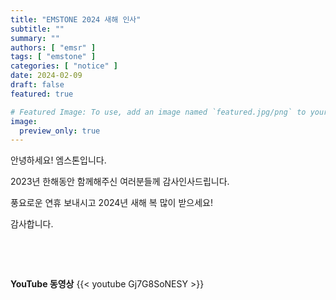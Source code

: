 ```yaml
---
title: "EMSTONE 2024 새해 인사"
subtitle: ""
summary: ""
authors: [ "emsr" ]
tags: [ "emstone" ]
categories: [ "notice" ]
date: 2024-02-09
draft: false
featured: true

# Featured Image: To use, add an image named `featured.jpg/png` to your page's folder.
image:
  preview_only: true
---
```


안녕하세요! 엠스톤입니다.


2023년 한해동안 함께해주신 여러분들께 감사인사드립니다. 

풍요로운 연휴 보내시고 2024년 새해 복 많이 받으세요!


감사합니다.

&nbsp;

&nbsp;

**YouTube 동영상**
{{< youtube Gj7G8SoNESY >}}

